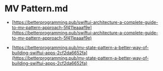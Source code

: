# MV Pattern.md

- [https://betterprogramming.pub/swiftui-architecture-a-complete-guide-to-mv-pattern-approach-5f411eaaaf9e](https://betterprogramming.pub/swiftui-architecture-a-complete-guide-to-mv-pattern-approach-5f411eaaaf9e)

- [https://betterprogramming.pub/mv-state-pattern-a-better-way-of-building-swiftui-apps-2cf2da6652fa](https://betterprogramming.pub/mv-state-pattern-a-better-way-of-building-swiftui-apps-2cf2da6652fa)
